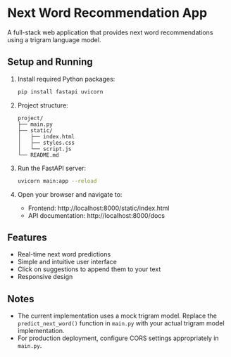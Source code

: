 # Next Word Recommendation App

A full-stack web application that provides next word recommendations using a trigram language model.

## Setup and Running

1. Install required Python packages:
   ```bash
   pip install fastapi uvicorn
   ```

2. Project structure:
   ```
   project/
   ├── main.py
   ├── static/
   │   ├── index.html
   │   ├── styles.css
   │   └── script.js
   └── README.md
   ```

3. Run the FastAPI server:
   ```bash
   uvicorn main:app --reload
   ```

4. Open your browser and navigate to:
   - Frontend: http://localhost:8000/static/index.html
   - API documentation: http://localhost:8000/docs

## Features

- Real-time next word predictions
- Simple and intuitive user interface
- Click on suggestions to append them to your text
- Responsive design

## Notes

- The current implementation uses a mock trigram model. Replace the `predict_next_word()` function in `main.py` with your actual trigram model implementation.
- For production deployment, configure CORS settings appropriately in `main.py`. 